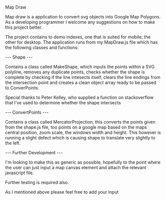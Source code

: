 Map Draw

Map draw is a application to convert svg objects into Google Map Polygons. As a developing programmer I welcome any suggestions on how to make this project better.

The project contains to demo indexes, one that is suited for mobile, the other for desktop. The application runs from my MapDraw.js file which has the following classes and functions:

--- Shape ---

Contains a class called MakeShape, which inputs the points within a SVG polyline, removes any duplicate points, checks whether the shape is complete by checking if the line intesects itself, clears the line endings from the intersection point and creates a clean object array ready to be passed to ConverPoints.

Special thanks to Peter Kelley, who supplied a function on stackoverflow that I've used to determine whether the shape intersects

--- ConvertPoints ---

Contains a class called MercatorProjection, this converts the points given from the shape.js file, too points on a google map based on the maps central position, zoom scale, the windows width and height. This however is running a slight defect which is causing shape to translate very slightly to the left.


--- Further Development ---

I'm looking to make this as generic as possible, hopefully to the point where the user can just input a map canvas element and attach the relevant javascript file.

Further testing is required also.

As I mentioned above please feel free to add your input
